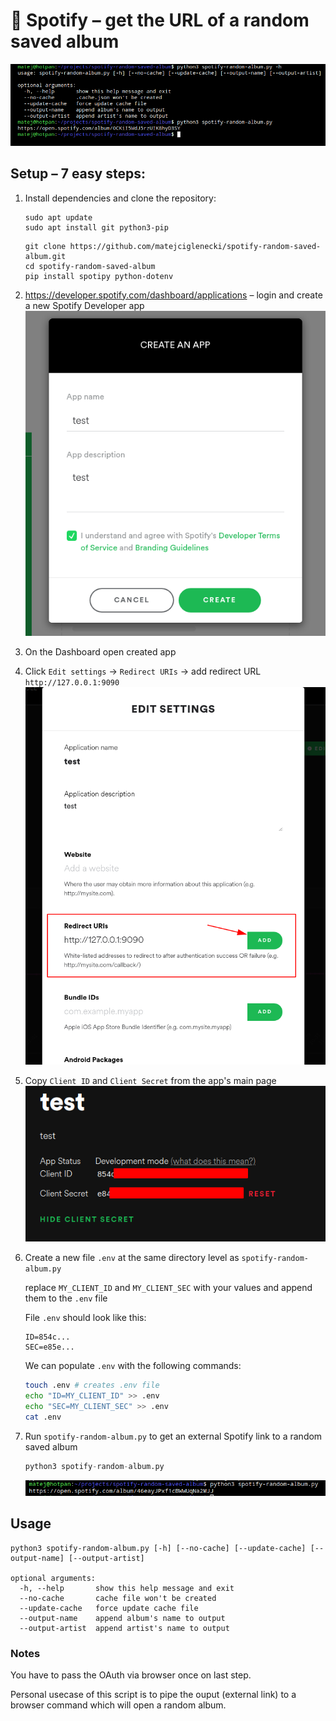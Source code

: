# 🍃 Spotify – get the URL of a random saved album

<p align="center">
	<img src="pics/2021-11-17-18-29-52.png"></img>
</p>

## Setup – 7 easy steps:

1. Install dependencies and clone the repository:
	```
	sudo apt update
	sudo apt install git python3-pip
	```
	```
	git clone https://github.com/matejciglenecki/spotify-random-saved-album.git
	cd spotify-random-saved-album
	pip install spotipy python-dotenv
	```
	
2. https://developer.spotify.com/dashboard/applications – login and create a new Spotify Developer app	
	![](pics/2021-11-14-17-30-46.png)

3. On the Dashboard open created app

4. Click `Edit settings` -> `Redirect URIs` -> add redirect URL `http://127.0.0.1:9090`
	![](pics/2021-11-14-17-36-37.png)

5. Copy `Client ID` and `Client Secret` from the app's main page
	![](pics/2021-11-14-17-32-40.png)

6. Create a new file `.env` at the same directory level as `spotify-random-album.py`
		
	replace `MY_CLIENT_ID` and `MY_CLIENT_SEC` with your values and append them to the `.env` file
	
	File `.env` should look like this:
	```
	ID=854c...
	SEC=e85e...
	```
	We can populate `.env` with the following commands:
	```bash
	touch .env # creates .env file
	echo "ID=MY_CLIENT_ID" >> .env
	echo "SEC=MY_CLIENT_SEC" >> .env
	cat .env
	```

7. Run `spotify-random-album.py` to get an external Spotify link to a random saved album
	```python
	python3 spotify-random-album.py
	```
	![](pics/2021-11-16-23-40-41.png)

## Usage
```
python3 spotify-random-album.py [-h] [--no-cache] [--update-cache] [--output-name] [--output-artist]

optional arguments:
  -h, --help       show this help message and exit
  --no-cache       cache file won't be created
  --update-cache   force update cache file
  --output-name    append album's name to output
  --output-artist  append artist's name to output
```
### Notes

You have to pass the OAuth via browser once on last step.

Personal usecase of this script is to pipe the ouput (external link) to a browser command which will open a random album.

